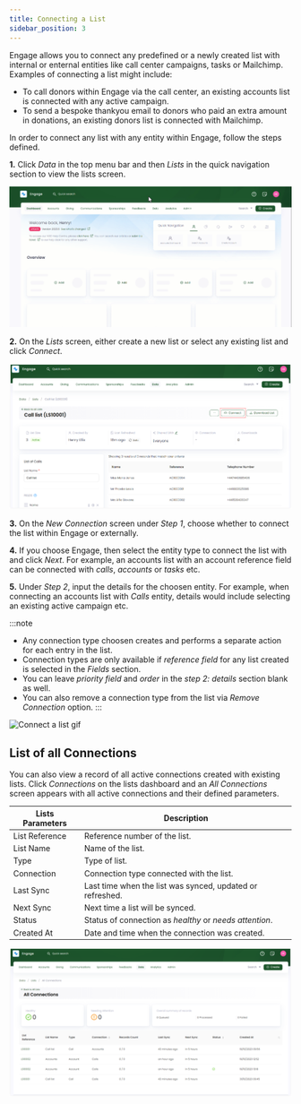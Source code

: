 ```yaml
---
title: Connecting a List
sidebar_position: 3
---
```


Engage allows you to connect any predefined or a newly created list with internal or enternal entities like call center campaigns, tasks or Mailchimp. Examples of connecting a list might include:

- To call donors within Engage via the call center, an existing accounts list is connected with any active campaign.
- To send a bespoke thankyou email to donors who paid an extra amount in donations, an existing donors list is connected with Mailchimp.

In order to connect any list with any entity within Engage, follow the steps defined.

**1.** Click *Data* in the top menu bar and then *Lists* in the quick navigation section to view the lists screen.

![Land onto lists screen gif](./land-onto-lists-dashboard.gif)

**2.** On the *Lists* screen, either create a new list or select any existing list and click *Connect*.

![Select list and connect](./choose-list-and-connect.png)

**3.** On the *New Connection* screen under *Step 1*, choose whether to connect the list within Engage or externally. 

**4.** If you choose Engage, then select the entity type to connect the list with and click *Next*. For example, an accounts list with an account reference field can be connected with *calls*, *accounts* or *tasks* etc.

**5.** Under *Step 2*, input the details for the choosen entity. For example, when connecting an accounts list with *Calls* entity, details would include selecting an existing active campaign etc. 

:::note
- Any connection type choosen creates and performs a separate action for each entry in the list.
- Connection types are only available if *reference field* for any list created is selected in the *Fields* section.
- You can leave *priority field* and *order* in the *step 2: details* section blank as well. 
- You can also remove a connection type from the list via *Remove Connection* option.
:::

![Connect a list gif](./connecting-a-list.gif)

## List of all Connections

You can also view a record of all active connections created with existing lists. Click *Connections* on the lists dashboard and an *All Connections* screen appears with all active connections and their defined parameters. 

| Lists Parameters | Description |
| ---------------- | ----------- |
| List Reference | Reference number of the list. |
| List Name | Name of the list. |
| Type | Type of list. |
| Connection | Connection type connected with the list. |
| Last Sync | Last time when the list was synced, updated or refreshed. |
| Next Sync | Next time a list will be synced. |
| Status | Status of connection as *healthy* or *needs attention*. |
| Created At | Date and time when the connection was created. |

![List of connections](./lists-of-connection.png)